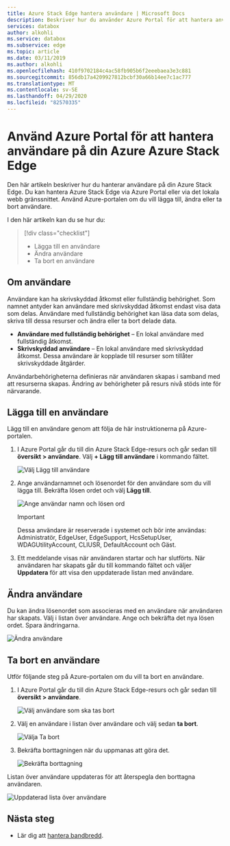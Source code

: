 ```yaml
---
title: Azure Stack Edge hantera användare | Microsoft Docs
description: Beskriver hur du använder Azure Portal för att hantera användare på Azure Stack Edge.
services: databox
author: alkohli
ms.service: databox
ms.subservice: edge
ms.topic: article
ms.date: 03/11/2019
ms.author: alkohli
ms.openlocfilehash: 410f9702184c4ac58fb905b6f2eeebaea3e3c881
ms.sourcegitcommit: 856db17a4209927812bcbf30a66b14ee7c1ac777
ms.translationtype: MT
ms.contentlocale: sv-SE
ms.lasthandoff: 04/29/2020
ms.locfileid: "82570335"
---
```

# <a name="use-the-azure-portal-to-manage-users-on-your-azure-azure-stack-edge"></a>Använd Azure Portal för att hantera användare på din Azure Azure Stack Edge

Den här artikeln beskriver hur du hanterar användare på din Azure Stack Edge. Du kan hantera Azure Stack Edge via Azure Portal eller via det lokala webb gränssnittet. Använd Azure-portalen om du vill lägga till, ändra eller ta bort användare.

I den här artikeln kan du se hur du:

> [!div class="checklist"]
> * Lägga till en användare
> * Ändra användare
> * Ta bort en användare

## <a name="about-users"></a>Om användare

Användare kan ha skrivskyddad åtkomst eller fullständig behörighet. Som namnet antyder kan användare med skrivskyddad åtkomst endast visa data som delas. Användare med fullständig behörighet kan läsa data som delas, skriva till dessa resurser och ändra eller ta bort delade data.

 - **Användare med fullständig behörighet** – En lokal användare med fullständig åtkomst.
 - **Skrivskyddad användare** – En lokal användare med skrivskyddad åtkomst. Dessa användare är kopplade till resurser som tillåter skrivskyddade åtgärder.

Användarbehörigheterna definieras när användaren skapas i samband med att resurserna skapas. Ändring av behörigheter på resurs nivå stöds inte för närvarande.

## <a name="add-a-user"></a>Lägga till en användare

Lägg till en användare genom att följa de här instruktionerna på Azure-portalen.

1. I Azure Portal går du till din Azure Stack Edge-resurs och går sedan till **översikt > användare**. Välj **+ Lägg till användare** i kommando fältet.

    ![Välj Lägg till användare](media/azure-stack-edge-manage-users/add-user-1.png)

2. Ange användarnamnet och lösenordet för den användare som du vill lägga till. Bekräfta lösen ordet och välj **Lägg till**.

    ![Ange användar namn och lösen ord](media/azure-stack-edge-manage-users/add-user-2.png)

    > [!IMPORTANT] 
    > Dessa användare är reserverade i systemet och bör inte användas: Administratör, EdgeUser, EdgeSupport, HcsSetupUser, WDAGUtilityAccount, CLIUSR, DefaultAccount och Gäst.  

3. Ett meddelande visas när användaren startar och har slutförts. När användaren har skapats går du till kommando fältet och väljer **Uppdatera** för att visa den uppdaterade listan med användare.


## <a name="modify-user"></a>Ändra användare

Du kan ändra lösenordet som associeras med en användare när användaren har skapats. Välj i listan över användare. Ange och bekräfta det nya lösen ordet. Spara ändringarna.
 
![Ändra användare](media/azure-stack-edge-manage-users/modify-user-1.png)


## <a name="delete-a-user"></a>Ta bort en användare

Utför följande steg på Azure-portalen om du vill ta bort en användare.


1. I Azure Portal går du till din Azure Stack Edge-resurs och går sedan till **översikt > användare**.

    ![Välj användare som ska tas bort](media/azure-stack-edge-manage-users/delete-user-1.png)

2. Välj en användare i listan över användare och välj sedan **ta bort**.  

   ![Välja Ta bort](media/azure-stack-edge-manage-users/delete-user-2.png)

3. Bekräfta borttagningen när du uppmanas att göra det. 

   ![Bekräfta borttagning](media/azure-stack-edge-manage-users/delete-user-3.png)

Listan över användare uppdateras för att återspegla den borttagna användaren.

![Uppdaterad lista över användare](media/azure-stack-edge-manage-users/delete-user-4.png)


## <a name="next-steps"></a>Nästa steg

- Lär dig att [hantera bandbredd](azure-stack-edge-manage-bandwidth-schedules.md).
